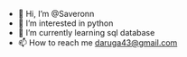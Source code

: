 - 👋 Hi, I’m @Saveronn
- 👀 I’m interested in python
- 🌱 I’m currently learning sql database
- 📫 How to reach me daruga43@gmail.com

<!---
Saveronn/Saveronn is a ✨ special ✨ repository because its `README.md` (this file) appears on your GitHub profile.
You can click the Preview link to take a look at your changes.
--->
